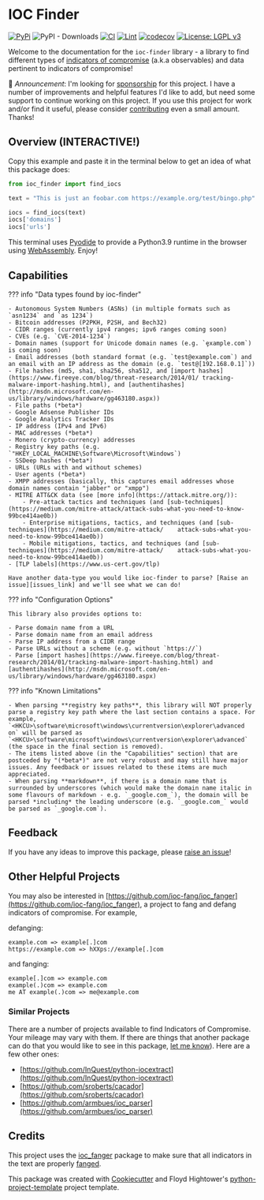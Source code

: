 # IOC Finder

[![PyPi](https://img.shields.io/pypi/v/ioc_finder.svg)](https://pypi.python.org/pypi/ioc_finder)
![PyPI - Downloads](https://img.shields.io/pypi/dm/ioc-finder)
[![CI](https://github.com/fhightower/ioc-finder/workflows/CI/badge.svg)](https://github.com/fhightower/ioc-finder/actions)
[![Lint](https://github.com/fhightower/ioc-finder/workflows/Lint/badge.svg)](https://github.com/fhightower/ioc-finder/actions)
[![codecov](https://codecov.io/gh/fhightower/ioc-finder/branch/master/graph/badge.svg)](https://codecov.io/gh/fhightower/ioc-finder)
[![License: LGPL v3](https://img.shields.io/badge/License-LGPL%20v3-blue.svg)](https://choosealicense.com/licenses/lgpl-3.0/)

Welcome to the documentation for the `ioc-finder` library - a library to find different types of [indicators of compromise](https://digitalguardian.com/blog/what-are-indicators-compromise) (a.k.a observables) and data pertinent to indicators of compromise!

📢 *Announcement*: I'm looking for [sponsorship](https://github.com/sponsors/fhightower) for this project. I have a number of improvements and helpful features I'd like to add, but need some support to continue working on this project. If you use this project for work and/or find it useful, please consider [contributing](https://github.com/sponsors/fhightower) even a small amount. Thanks!

## Overview (INTERACTIVE!)

Copy this example and paste it in the terminal below to get an idea of what this package does:

```python
from ioc_finder import find_iocs

text = "This is just an foobar.com https://example.org/test/bingo.php"

iocs = find_iocs(text)
iocs['domains']
iocs['urls']
```

<div id="terminal"></div>

This terminal uses [Pyodide](https://pyodide.org/en/stable/index.html) to provide a Python3.9 runtime in the browser using [WebAssembly](https://webassembly.org/). Enjoy!

## Capabilities

??? info "Data types found by ioc-finder"

    - Autonomous System Numbers (ASNs) (in multiple formats such as `asn1234` and `as 1234`)
    - Bitcoin addresses (P2PKH, P2SH, and Bech32)
    - CIDR ranges (currently ipv4 ranges; ipv6 ranges coming soon)
    - CVEs (e.g. `CVE-2014-1234`)
    - Domain names (support for Unicode domain names (e.g. `ȩxample.com`) is coming soon)
    - Email addresses (both standard format (e.g. `test@example.com`) and an email with an IP address as the domain (e.g. `test@[192.168.0.1]`))
    - File hashes (md5, sha1, sha256, sha512, and [import hashes](https://www.fireeye.com/blog/threat-research/2014/01/ tracking-malware-import-hashing.html), and [authentihashes](http://msdn.microsoft.com/en-us/library/windows/hardware/gg463180.aspx))
    - File paths (*beta*)
    - Google Adsense Publisher IDs
    - Google Analytics Tracker IDs
    - IP address (IPv4 and IPv6)
    - MAC addresses (*beta*)
    - Monero (crypto-currency) addresses
    - Registry key paths (e.g. `"HKEY_LOCAL_MACHINE\Software\Microsoft\Windows`)
    - SSDeep hashes (*beta*)
    - URLs (URLs with and without schemes)
    - User agents (*beta*)
    - XMPP addresses (basically, this captures email addresses whose domain names contain "jabber" or "xmpp")
    - MITRE ATT&CK data (see [more info](https://attack.mitre.org/)):
        - Pre-attack tactics and techniques (and [sub-techniques](https://medium.com/mitre-attack/attack-subs-what-you-need-to-know-99bce414ae0b))
        - Enterprise mitigations, tactics, and techniques (and [sub-techniques](https://medium.com/mitre-attack/    attack-subs-what-you-need-to-know-99bce414ae0b))
        - Mobile mitigations, tactics, and techniques (and [sub-techniques](https://medium.com/mitre-attack/    attack-subs-what-you-need-to-know-99bce414ae0b))
    - [TLP labels](https://www.us-cert.gov/tlp)

    Have another data-type you would like ioc-finder to parse? [Raise an issue][issues_link] and we'll see what we can do!

??? info "Configuration Options"

    This library also provides options to:

    - Parse domain name from a URL
    - Parse domain name from an email address
    - Parse IP address from a CIDR range
    - Parse URLs without a scheme (e.g. without `https://`)
    - Parse [import hashes](https://www.fireeye.com/blog/threat-research/2014/01/tracking-malware-import-hashing.html) and [authentihashes](http://msdn.microsoft.com/en-us/library/windows/hardware/gg463180.aspx)

??? info "Known Limitations"

    - When parsing **registry key paths**, this library will NOT properly parse a registry key path where the last section contains a space. For example, `<HKCU>\software\microsoft\windows\currentversion\explorer\advanced on` will be parsed as `<HKCU>\software\microsoft\windows\currentversion\explorer\advanced` (the space in the final section is removed).
    - The items listed above (in the "Capabilities" section) that are postceded by "(*beta*)" are not very robust and may still have major issues. Any feedback or issues related to these items are much appreciated.
    - When parsing **markdown**, if there is a domain name that is surrounded by underscores (which would make the domain name italic in some flavours of markdown - e.g. `_google.com_`), the domain will be parsed *including* the leading underscore (e.g. `_google.com_` would be parsed as `_google.com`).

## Feedback

If you have any ideas to improve this package, please [raise an issue][issues_link]!

## Other Helpful Projects

You may also be interested in [https://github.com/ioc-fang/ioc_fanger](https://github.com/ioc-fang/ioc_fanger), a project to fang and defang indicators of compromise. For example,

defanging:

```
example.com => example[.]com
https://example.com => hXXps://example[.]com
```

and fanging:

```
example[.]com => example.com
example(.)com => example.com
me AT example(.)com => me@example.com
```

### Similar Projects

There are a number of projects available to find Indicators of Compromise. Your mileage may vary with them. If there are things that another package can do that you would like to see in this package, [let me know][issues_link]). Here are a few other ones:

- [https://github.com/InQuest/python-iocextract](https://github.com/InQuest/python-iocextract)
- [https://github.com/sroberts/cacador](https://github.com/sroberts/cacador)
- [https://github.com/armbues/ioc_parser](https://github.com/armbues/ioc_parser)

## Credits

This project uses the [ioc_fanger](https://github.com/ioc-fang/ioc_fanger) package to make sure that all indicators in the text are properly [fanged](https://ioc-fanger.hightower.space/).

This package was created with [Cookiecutter](https://github.com/audreyr/cookiecutter) and Floyd Hightower's [python-project-template](https://github.com/fhightower-templates/python-project-template) project template.

[issues_link]: https://github.com/fhightower/ioc-finder/issues
